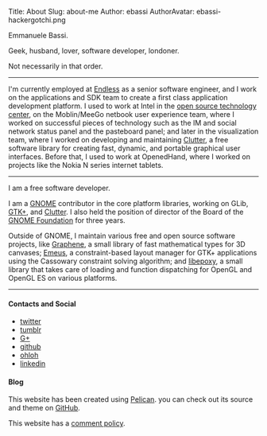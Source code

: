 Title: About
Slug: about-me
Author: ebassi
AuthorAvatar: ebassi-hackergotchi.png

Emmanuele Bassi.

Geek, husband, lover, software developer, londoner.

Not necessarily in that order.

- - -

I'm currently employed at [Endless](http://endlessm.com) as a senior
software engineer, and I work on the applications and SDK team to create a
first class application development platform. I used to work at Intel in the
[open source technology center](https://01.org/), on the Moblin/MeeGo
netbook user experience team, where I worked on successful pieces of
technology such as the IM and social network status panel and the pasteboard
panel; and later in the visualization team, where I worked on developing and
maintaining [Clutter](https://blogs.gnome.org/clutter/), a free software
library for creating fast, dynamic, and portable graphical user interfaces.
Before that, I used to work at OpenedHand, where I worked on projects like
the Nokia N series internet tablets.

- - -

I am a free software developer.

I am a [GNOME](https://www.gnome.org) contributor in the core platform
libraries, working on GLib, [GTK+](http://www.gtk.org), and
[Clutter](https://blogs.gnome.org/clutter/). I also held the position of
director of the Board of the [GNOME Foundation](https://gnome.org/foundation)
for three years.

Outside of GNOME, I maintain various free and open source software projects,
like [Graphene](https://ebassi.github.com/graphene), a small library of fast
mathematical types for 3D canvases; [Emeus](https://ebassi.github.com/emeus),
a constraint-based layout manager for GTK+ applications using the Cassowary
constraint solving algorithm; and [libepoxy](https://github.com/anholt/libepoxy),
a small library that takes care of loading and function dispatching for OpenGL
and OpenGL ES on various platforms.

- - -

#### Contacts and Social

 * [twitter](https://twitter.com/ebassi)
 * [tumblr](http://tumblr.emmanuelebassi.name)
 * [G+](https://plus.google.com/+EmmanueleBassi)
 * [github](https://github.com/ebassi)
 * [ohloh](https://www.ohloh.net/accounts/ebassi)
 * [linkedin](http://uk.linkedin.com/in/ebassi/)

#### Blog

This website has been created using [Pelican](http://blog.getpelican.com/).
you can check out its source and theme on [GitHub](https://github.com/ebassi/halting_problem).

This website has a [comment policy]({filename}comments.md).
